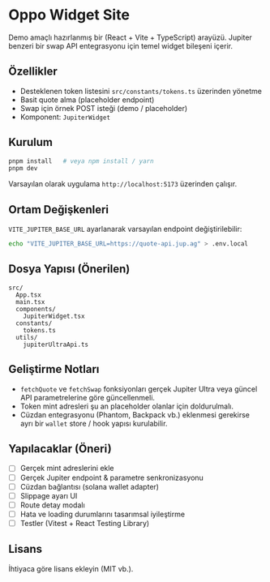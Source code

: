 # Oppo Widget Site

Demo amaçlı hazırlanmış bir (React + Vite + TypeScript) arayüzü. Jupiter benzeri bir swap API entegrasyonu için temel widget bileşeni içerir.

## Özellikler

- Desteklenen token listesini `src/constants/tokens.ts` üzerinden yönetme
- Basit quote alma (placeholder endpoint)
- Swap için örnek POST isteği (demo / placeholder)
- Komponent: `JupiterWidget`

## Kurulum

```bash
pnpm install   # veya npm install / yarn
pnpm dev
```

Varsayılan olarak uygulama `http://localhost:5173` üzerinden çalışır.

## Ortam Değişkenleri

`VITE_JUPITER_BASE_URL` ayarlanarak varsayılan endpoint değiştirilebilir:

```bash
echo "VITE_JUPITER_BASE_URL=https://quote-api.jup.ag" > .env.local
```

## Dosya Yapısı (Önerilen)

```
src/
  App.tsx
  main.tsx
  components/
    JupiterWidget.tsx
  constants/
    tokens.ts
  utils/
    jupiterUltraApi.ts
```

## Geliştirme Notları

- `fetchQuote` ve `fetchSwap` fonksiyonları gerçek Jupiter Ultra veya güncel API parametrelerine göre güncellenmeli.
- Token mint adresleri şu an placeholder olanlar için doldurulmalı.
- Cüzdan entegrasyonu (Phantom, Backpack vb.) eklenmesi gerekirse ayrı bir `wallet` store / hook yapısı kurulabilir.

## Yapılacaklar (Öneri)

- [ ] Gerçek mint adreslerini ekle
- [ ] Gerçek Jupiter endpoint & parametre senkronizasyonu
- [ ] Cüzdan bağlantısı (solana wallet adapter)
- [ ] Slippage ayarı UI
- [ ] Route detay modalı
- [ ] Hata ve loading durumlarını tasarımsal iyileştirme
- [ ] Testler (Vitest + React Testing Library)

## Lisans

İhtiyaca göre lisans ekleyin (MIT vb.).